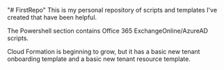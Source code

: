 "# FirstRepo" 
This is my personal repository of scripts and templates I've created that have been helpful.

The Powershell section contains Office 365 ExchangeOnline/AzureAD scripts.

Cloud Formation is beginning to grow, but it has a basic new tenant onboarding template and a basic new tenant resource template.
